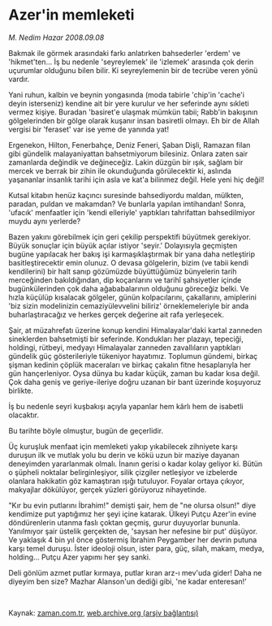 # Azer'in memleketi

*M. Nedim Hazar 2008.09.08*

<tr><td class="metin" colspan="2" style="padding-top: 20px; padding-left: 5px; padding-right: 10px;">Bakmak ile görmek arasındaki farkı anlatırken bahsederler 'erdem' ve 'hikmet'ten... İş bu nedenle 'seyreylemek' ile 'izlemek' arasında çok derin uçurumlar olduğunu bilen bilir. Ki seyreylemenin bir de tecrübe veren yönü vardır.</td></tr><tr><td class="metin" colspan="2" style="padding-top: 20px; padding-left: 5px; padding-right: 10px;"><p>Yani ruhun, kalbin ve beynin yongasında (moda tabirle 'chip'in 'cache'i deyin isterseniz) kendine ait bir yere kurulur ve her seferinde aynı sıkleti vermez kişiye. Buradan 'basiret'e ulaşmak mümkün tabii; Rabb'in bakışının gölgelerinden bir gölge olarak kuşanır insan basiretli olmayı. Eh bir de Allah vergisi bir 'feraset' var ise yeme de yanında yat!
<p>Ergenekon, Hilton, Fenerbahçe, Deniz Feneri, Şaban Dişli, Ramazan filan gibi gündelik malayaniyattan bahsetmiyorum bilesiniz. Onlara zaten sair zamanlarda değindik ve değineceğiz. Lakin düzgün bir ışık, sağlam bir mercek ve berrak bir zihin ile okunduğunda görülecektir ki, aslında yaşananlar insanlık tarihi için asla ve kat'a bilinmez değil. Hele yeni hiç değil!
<p>Kutsal kitabın henüz kaçıncı suresinde bahsediyordu maldan, mülkten, paradan, puldan ve makamdan? Ve bunlarla yapılan imtihandan! Sonra, 'ufacık' menfaatler için 'kendi elleriyle' yaptıkları tahrifattan bahsedilmiyor muydu aynı yerlerde? 
<p>Bazen yakını görebilmek için geri çekilip perspektifi büyütmek gerekiyor. Büyük sonuçlar için büyük açılar istiyor 'seyir.' Dolayısıyla geçmişten bugüne yapılacak her bakış işi karmaşıklaştırmak bir yana daha netleştirip basitleştirecektir emin olunuz. O devasa gölgelerin, bizim (ve tabii kendi kendilerini) bir halt sanıp gözümüzde büyüttüğümüz bünyelerin tarih merceğinden bakıldığından, dip koçanlarını ve tarihî şahsiyetler içinde bugünkülerinden çok daha ağababalarının olduğunu göreceğiz belki. Ve hızla küçülüp kısalacak gölgeler, günün kolpacılarını, çakallarını, amiplerini 'biz sizin modelinizin cemaziyülevvelini biliriz' örneklemeleriyle bir anda buharlaştıracağız ve herkes gerçek değerine ait rafa yerleşecek. 
<p>Şair, at müzahrefatı üzerine konup kendini Himalayalar'daki kartal zanneden sineklerden bahsetmişti bir seferinde. Kondukları her plazayı, tepeciği, holdingi, rütbeyi, medyayı Himalayalar zanneden zavallıların yaptıkları gündelik güç gösterileriyle tükeniyor hayatımız. Toplumun gündemi, birkaç şişman kedinin çöplük maceraları ve birkaç çakalın fitne hesaplarıyla her gün hançerleniyor. Oysa dünya bu kadar küçük, zaman bu kadar kısa değil. Çok daha geniş ve geriye-ileriye doğru uzanan bir bant üzerinde koşuyoruz birlikte. 
<p>İş bu nedenle seyri kuşbakışı açıyla yapanlar hem kârlı hem de isabetli olacaktır. 
<p>Bu tarihte böyle olmuştur, bugün de geçerlidir. 
<p>Üç kuruşluk menfaat için memleketi yakıp yıkabilecek zihniyete karşı duruşun ilk ve mutlak yolu bu derin ve kökü uzun bir maziye dayanan deneyimden yararlanmak olmalı. İnanın gerisi o kadar kolay geliyor ki. Bütün o şüpheli noktalar belirginleşiyor, silik çizgiler netleşiyor ve izbelerde olanlara hakikatin göz kamaştıran ışığı tutuluyor. Foyalar ortaya çıkıyor, makyajlar dökülüyor, gerçek yüzleri görüyoruz nihayetinde. 
<p>"Kır bu evin putlarını İbrahim!" demişti şair, hem de "ne olursa olsun!" diye kendimize put yaptığımız her şeyi içine katarak. Ülkeyi Putçu Azer'in evine döndürenlerin utanma faslı çoktan geçmiş, gurur duyuyorlar bununla. Yanılmıyor şair üstelik gerçekten de, 'saysan her nefesine bir put' düşüyor. Ve yaklaşık 4 bin yıl önce göstermiş İbrahim Peygamber her devrin putuna karşı temel duruşu. İster ideoloji olsun, ister para, güç, silah, makam, medya, holding... Putçu Azer yapımı her şey sanki. 
<p>Deli gönlüm azmet putlar kırmaya, putlar kıran arz-ı mev'uda gider! Daha ne diyeyim ben size? Mazhar Alanson'un dediği gibi, 'ne kadar enteresan!'
<p><br/></p></p></p></p></p></p></p></p></p></p></p></td></tr>

Kaynak: [zaman.com.tr](http://zaman.com.tr/yazar.do?yazino=735483), [web.archive.org (arşiv bağlantısı)](http://web.archive.org/web/20080923134036/http://zaman.com.tr:80/yazar.do?yazino=735483)
